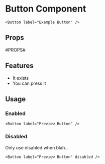# Button Component

```inline
<Button label="Example Button" />
```

## Props
#PROPS#

## Features
* It exists
* You can press it

## Usage

### Enabled
```preview
<Button label="Preview Button" />
```

### Disabled

Only use disabled when blah...

```preview
<Button label="Preview Button" disabled />
```
